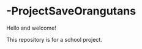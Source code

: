 -ProjectSaveOrangutans
======================
Hello and welcome!

This repository is for a school project.
